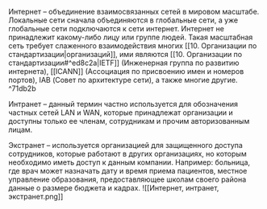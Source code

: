 Интернет – объединение взаимосвязанных сетей в мировом масштабе. Локальные сети сначала объединяются в глобальные сети, а уже глобальные сети подключаются к сети интернет. Интернет не принадлежит какому-либо лицу или группе людей. Такая масштабная сеть требует слаженного взаимодействия многих [[10. Организации по стандартизации|организаций]], ими являются [[10. Организации по стандартизации#^ed8c2a|IETF]] (Инженерная группа по развитию интернета), [[ICANN]] (Ассоциация по присвоению имен и номеров портов), IAB (Совет по архитектуре сети), а также многие другие. ^71db2b

Интранет – данный термин частно используется для обозначения частных сетей LAN и WAN, которые принадлежат организации и доступны только ее членам, сотрудникам и прочим авторизованным лицам.

Экстранет – используется организацией для защищенного доступа сотрудников, которые работают в других организациях, но которым необходимо иметь доступ к данным компании. Например: больница, где врач может назначать дату и время приема пациентов, местное управление образования, предоставляющее школам своего района данные о размере бюджета и кадрах.
![[Интернет, интранет, экстранет.png]]